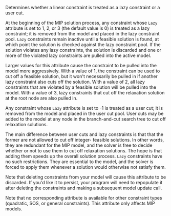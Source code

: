 Determines whether a linear constraint is treated as a lazy constraint or a user cut.

At the beginning of the MIP solution process, any constraint whose `Lazy` attribute is set to 1, 2, or 3 (the default
value is 0) is treated as a lazy constraint; it is removed from the model and placed in the lazy constraint pool. `Lazy`
constraints remain inactive until a feasible solution is found, at which point the solution is checked against the lazy
constraint pool. If the solution violates any lazy constraints, the solution is discarded and one or more of the
violated lazy constraints are pulled into the active model.

Larger values for this attribute cause the constraint to be pulled into the model more aggressively. With a value of 1,
the constraint can be used to cut off a feasible solution, but it won't necessarily be pulled in if another lazy
constraint also cuts off the solution. With a value of 2, all lazy constraints that are violated by a feasible solution
will be pulled into the model. With a value of 3, lazy constraints that cut off the relaxation solution at the root node
are also pulled in.

Any constraint whose `Lazy` attribute is set to -1 is treated as a user cut; it is removed from the model and placed in
the user cut pool. User cuts may be added to the model at any node in the branch-and-cut search tree to cut off
relaxation solutions.

The main difference between user cuts and lazy constraints is that that the former are not allowed to cut off integer-
feasible solutions. In other words, they are redundant for the MIP model, and the solver is free to decide whether or
not to use them to cut off relaxation solutions. The hope is that adding them speeds up the overall solution process.
`Lazy` constraints have no such restrictions. They are essential to the model, and the solver is forced to apply them
whenever a solution would otherwise not satisfy them.

Note that deleting constraints from your model will cause this attribute to be discarded. If you'd like it to persist,
your program will need to repopulate it after deleting the constraints and making a subsequent model update call.

Note that no corresponding attribute is available for other constraint types (quadratic, SOS, or general constraints).
This attribute only affects MIP models.